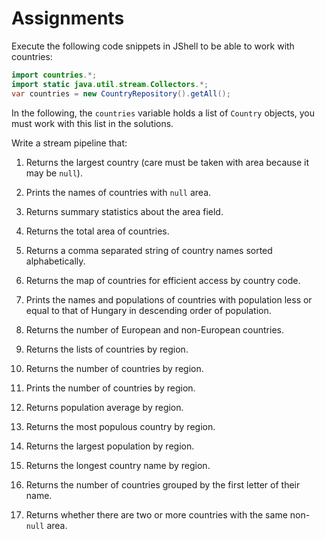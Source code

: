 Assignments
===========

Execute the following code snippets in JShell to be able to work with countries:
```java
import countries.*;
import static java.util.stream.Collectors.*;
var countries = new CountryRepository().getAll();
```
In the following, the `countries` variable holds a list of `Country` objects, you must work with this list in the solutions.

Write a stream pipeline that:

1. Returns the largest country (care must be taken with area because it may be `null`).

1. Prints the names of countries with `null` area.

1. Returns summary statistics about the area field.

1. Returns the total area of countries.

1. Returns a comma separated string of country names sorted alphabetically.

1. Returns the map of countries for efficient access by country code.

1. Prints the names and populations of countries with population less or equal to that of Hungary in descending order of population.

1. Returns the number of European and non-European countries.

1. Returns the lists of countries by region.

1. Returns the number of countries by region.

1. Prints the number of countries by region.

1. Returns population average by region.

1. Returns the most populous country by region.

1. Returns the largest population by region.

1. Returns the longest country name by region.

1. Returns the number of countries grouped by the first letter of their name.

1. Returns whether there are two or more countries with the same non-`null` area.
